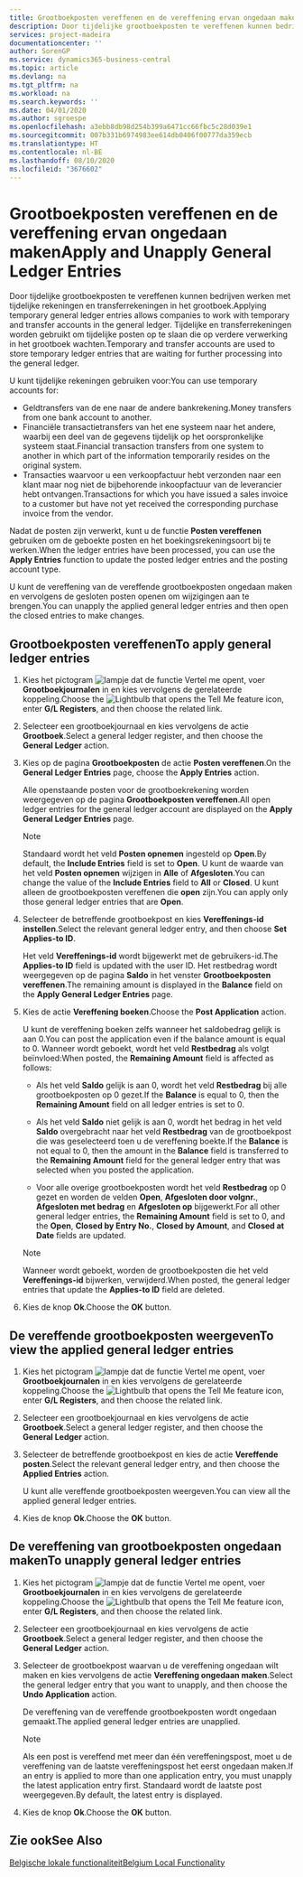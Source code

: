```yaml
---
title: Grootboekposten vereffenen en de vereffening ervan ongedaan maken
description: Door tijdelijke grootboekposten te vereffenen kunnen bedrijven werken met tijdelijke rekeningen en transferrekeningen in het grootboek. Tijdelijke en transferrekeningen worden gebruikt om tijdelijke posten op te slaan die op verdere verwerking in het grootboek wachten.
services: project-madeira
documentationcenter: ''
author: SorenGP
ms.service: dynamics365-business-central
ms.topic: article
ms.devlang: na
ms.tgt_pltfrm: na
ms.workload: na
ms.search.keywords: ''
ms.date: 04/01/2020
ms.author: sgroespe
ms.openlocfilehash: a3ebb8db98d254b399a6471cc66fbc5c28d039e1
ms.sourcegitcommit: 007b331b6974983ee614db0406f00777da359ecb
ms.translationtype: HT
ms.contentlocale: nl-BE
ms.lasthandoff: 08/10/2020
ms.locfileid: "3676602"
---
```

# <a name="apply-and-unapply-general-ledger-entries"></a><span data-ttu-id="d2336-104">Grootboekposten vereffenen en de vereffening ervan ongedaan maken</span><span class="sxs-lookup"><span data-stu-id="d2336-104">Apply and Unapply General Ledger Entries</span></span>
<span data-ttu-id="d2336-105">Door tijdelijke grootboekposten te vereffenen kunnen bedrijven werken met tijdelijke rekeningen en transferrekeningen in het grootboek.</span><span class="sxs-lookup"><span data-stu-id="d2336-105">Applying temporary general ledger entries allows companies to work with temporary and transfer accounts in the general ledger.</span></span> <span data-ttu-id="d2336-106">Tijdelijke en transferrekeningen worden gebruikt om tijdelijke posten op te slaan die op verdere verwerking in het grootboek wachten.</span><span class="sxs-lookup"><span data-stu-id="d2336-106">Temporary and transfer accounts are used to store temporary ledger entries that are waiting for further processing into the general ledger.</span></span>  

 <span data-ttu-id="d2336-107">U kunt tijdelijke rekeningen gebruiken voor:</span><span class="sxs-lookup"><span data-stu-id="d2336-107">You can use temporary accounts for:</span></span>  

- <span data-ttu-id="d2336-108">Geldtransfers van de ene naar de andere bankrekening.</span><span class="sxs-lookup"><span data-stu-id="d2336-108">Money transfers from one bank account to another.</span></span>  
- <span data-ttu-id="d2336-109">Financiële transactietransfers van het ene systeem naar het andere, waarbij een deel van de gegevens tijdelijk op het oorspronkelijke systeem staat.</span><span class="sxs-lookup"><span data-stu-id="d2336-109">Financial transaction transfers from one system to another in which part of the information temporarily resides on the original system.</span></span>  
- <span data-ttu-id="d2336-110">Transacties waarvoor u een verkoopfactuur hebt verzonden naar een klant maar nog niet de bijbehorende inkoopfactuur van de leverancier hebt ontvangen.</span><span class="sxs-lookup"><span data-stu-id="d2336-110">Transactions for which you have issued a sales invoice to a customer but have not yet received the corresponding purchase invoice from the vendor.</span></span>  

 <span data-ttu-id="d2336-111">Nadat de posten zijn verwerkt, kunt u de functie **Posten vereffenen** gebruiken om de geboekte posten en het boekingsrekeningsoort bij te werken.</span><span class="sxs-lookup"><span data-stu-id="d2336-111">When the ledger entries have been processed, you can use the **Apply Entries** function to update the posted ledger entries and the posting account type.</span></span>  

 <span data-ttu-id="d2336-112">U kunt de vereffening van de vereffende grootboekposten ongedaan maken en vervolgens de gesloten posten openen om wijzigingen aan te brengen.</span><span class="sxs-lookup"><span data-stu-id="d2336-112">You can unapply the applied general ledger entries and then open the closed entries to make changes.</span></span>  

## <a name="to-apply-general-ledger-entries"></a><span data-ttu-id="d2336-113">Grootboekposten vereffenen</span><span class="sxs-lookup"><span data-stu-id="d2336-113">To apply general ledger entries</span></span>  

1.  <span data-ttu-id="d2336-114">Kies het pictogram ![lampje dat de functie Vertel me opent](../../media/ui-search/search_small.png "Vertel me wat u wilt doen"), voer **Grootboekjournalen** in en kies vervolgens de gerelateerde koppeling.</span><span class="sxs-lookup"><span data-stu-id="d2336-114">Choose the ![Lightbulb that opens the Tell Me feature](../../media/ui-search/search_small.png "Tell me what you want to do") icon, enter **G/L Registers**, and then choose the related link.</span></span>  
2.  <span data-ttu-id="d2336-115">Selecteer een grootboekjournaal en kies vervolgens de actie **Grootboek**.</span><span class="sxs-lookup"><span data-stu-id="d2336-115">Select a general ledger register, and then choose the **General Ledger** action.</span></span>  
3.  <span data-ttu-id="d2336-116">Kies op de pagina **Grootboekposten** de actie **Posten vereffenen**.</span><span class="sxs-lookup"><span data-stu-id="d2336-116">On the **General Ledger Entries** page, choose the **Apply Entries** action.</span></span>  

    <span data-ttu-id="d2336-117">Alle openstaande posten voor de grootboekrekening worden weergegeven op de pagina **Grootboekposten vereffenen**.</span><span class="sxs-lookup"><span data-stu-id="d2336-117">All open ledger entries for the general ledger account are displayed on the **Apply General Ledger Entries** page.</span></span>  

    > [!NOTE]  
    >  <span data-ttu-id="d2336-118">Standaard wordt het veld **Posten opnemen** ingesteld op **Open**.</span><span class="sxs-lookup"><span data-stu-id="d2336-118">By default, the **Include Entries** field is set to **Open**.</span></span> <span data-ttu-id="d2336-119">U kunt de waarde van het veld **Posten opnemen** wijzigen in **Alle** of **Afgesloten**.</span><span class="sxs-lookup"><span data-stu-id="d2336-119">You can change the value of the **Include Entries** field to **All** or **Closed**.</span></span> <span data-ttu-id="d2336-120">U kunt alleen de grootboekposten vereffenen die **open** zijn.</span><span class="sxs-lookup"><span data-stu-id="d2336-120">You can apply only those general ledger entries that are **Open**.</span></span>  

4.  <span data-ttu-id="d2336-121">Selecteer de betreffende grootboekpost en kies **Vereffenings-id instellen**.</span><span class="sxs-lookup"><span data-stu-id="d2336-121">Select the relevant general ledger entry, and then choose **Set Applies-to ID**.</span></span>  

    <span data-ttu-id="d2336-122">Het veld **Vereffenings-id** wordt bijgewerkt met de gebruikers-id.</span><span class="sxs-lookup"><span data-stu-id="d2336-122">The **Applies-to ID** field is updated with the user ID.</span></span> <span data-ttu-id="d2336-123">Het restbedrag wordt weergegeven op de pagina **Saldo** in het venster **Grootboekposten vereffenen**.</span><span class="sxs-lookup"><span data-stu-id="d2336-123">The remaining amount is displayed in the **Balance** field on the **Apply General Ledger Entries** page.</span></span>  

5.  <span data-ttu-id="d2336-124">Kies de actie **Vereffening boeken**.</span><span class="sxs-lookup"><span data-stu-id="d2336-124">Choose the **Post Application** action.</span></span>  

    <span data-ttu-id="d2336-125">U kunt de vereffening boeken zelfs wanneer het saldobedrag gelijk is aan 0.</span><span class="sxs-lookup"><span data-stu-id="d2336-125">You can post the application even if the balance amount is equal to 0.</span></span> <span data-ttu-id="d2336-126">Wanneer wordt geboekt, wordt het veld **Restbedrag** als volgt beïnvloed:</span><span class="sxs-lookup"><span data-stu-id="d2336-126">When posted, the **Remaining Amount** field is affected as follows:</span></span>  

    - <span data-ttu-id="d2336-127">Als het veld **Saldo** gelijk is aan 0, wordt het veld **Restbedrag** bij alle grootboekposten op 0 gezet.</span><span class="sxs-lookup"><span data-stu-id="d2336-127">If the **Balance** is equal to 0, then the **Remaining Amount** field on all ledger entries is set to 0.</span></span>  

    - <span data-ttu-id="d2336-128">Als het veld **Saldo** niet gelijk is aan 0, wordt het bedrag in het veld **Saldo** overgebracht naar het veld **Restbedrag** van de grootboekpost die was geselecteerd toen u de vereffening boekte.</span><span class="sxs-lookup"><span data-stu-id="d2336-128">If the **Balance** is not equal to 0, then the amount in the **Balance** field is transferred to the **Remaining Amount** field for the general ledger entry that was selected when you posted the application.</span></span>  

    - <span data-ttu-id="d2336-129">Voor alle overige grootboekposten wordt het veld **Restbedrag** op 0 gezet en worden de velden **Open**, **Afgesloten door volgnr.**, **Afgesloten met bedrag** en **Afgesloten op** bijgewerkt.</span><span class="sxs-lookup"><span data-stu-id="d2336-129">For all other general ledger entries, the **Remaining Amount** field is set to 0, and the **Open**, **Closed by Entry No.**, **Closed by Amount**, and **Closed at Date** fields are updated.</span></span>  

    > [!NOTE]  
    >  <span data-ttu-id="d2336-130">Wanneer wordt geboekt, worden de grootboekposten die het veld **Vereffenings-id** bijwerken, verwijderd.</span><span class="sxs-lookup"><span data-stu-id="d2336-130">When posted, the general ledger entries that update the **Applies-to ID** field are deleted.</span></span>  

6.  <span data-ttu-id="d2336-131">Kies de knop **Ok**.</span><span class="sxs-lookup"><span data-stu-id="d2336-131">Choose the **OK** button.</span></span>  

## <a name="to-view-the-applied-general-ledger-entries"></a><span data-ttu-id="d2336-132">De vereffende grootboekposten weergeven</span><span class="sxs-lookup"><span data-stu-id="d2336-132">To view the applied general ledger entries</span></span>  

1.  <span data-ttu-id="d2336-133">Kies het pictogram ![lampje dat de functie Vertel me opent](../../media/ui-search/search_small.png "Vertel me wat u wilt doen"), voer **Grootboekjournalen** in en kies vervolgens de gerelateerde koppeling.</span><span class="sxs-lookup"><span data-stu-id="d2336-133">Choose the ![Lightbulb that opens the Tell Me feature](../../media/ui-search/search_small.png "Tell me what you want to do") icon, enter **G/L Registers**, and then choose the related link.</span></span>  
2.  <span data-ttu-id="d2336-134">Selecteer een grootboekjournaal en kies vervolgens de actie **Grootboek**.</span><span class="sxs-lookup"><span data-stu-id="d2336-134">Select a general ledger register, and then choose the **General Ledger** action.</span></span>  
3.  <span data-ttu-id="d2336-135">Selecteer de betreffende grootboekpost en kies de actie **Vereffende posten**.</span><span class="sxs-lookup"><span data-stu-id="d2336-135">Select the relevant general ledger entry, and then choose the **Applied Entries** action.</span></span>  

    <span data-ttu-id="d2336-136">U kunt alle vereffende grootboekposten weergeven.</span><span class="sxs-lookup"><span data-stu-id="d2336-136">You can view all the applied general ledger entries.</span></span>  

4.  <span data-ttu-id="d2336-137">Kies de knop **Ok**.</span><span class="sxs-lookup"><span data-stu-id="d2336-137">Choose the **OK** button.</span></span>  

## <a name="to-unapply-general-ledger-entries"></a><span data-ttu-id="d2336-138">De vereffening van grootboekposten ongedaan maken</span><span class="sxs-lookup"><span data-stu-id="d2336-138">To unapply general ledger entries</span></span>  

1.  <span data-ttu-id="d2336-139">Kies het pictogram ![lampje dat de functie Vertel me opent](../../media/ui-search/search_small.png "Vertel me wat u wilt doen"), voer **Grootboekjournalen** in en kies vervolgens de gerelateerde koppeling.</span><span class="sxs-lookup"><span data-stu-id="d2336-139">Choose the ![Lightbulb that opens the Tell Me feature](../../media/ui-search/search_small.png "Tell me what you want to do") icon, enter **G/L Registers**, and then choose the related link.</span></span>  
2.  <span data-ttu-id="d2336-140">Selecteer een grootboekjournaal en kies vervolgens de actie **Grootboek**.</span><span class="sxs-lookup"><span data-stu-id="d2336-140">Select a general ledger register, and then choose the **General Ledger** action.</span></span>  
3.  <span data-ttu-id="d2336-141">Selecteer de grootboekpost waarvan u de vereffening ongedaan wilt maken en kies vervolgens de actie **Vereffening ongedaan maken**.</span><span class="sxs-lookup"><span data-stu-id="d2336-141">Select the general ledger entry that you want to unapply, and then choose the **Undo Application** action.</span></span>  

    <span data-ttu-id="d2336-142">De vereffening van de vereffende grootboekposten wordt ongedaan gemaakt.</span><span class="sxs-lookup"><span data-stu-id="d2336-142">The applied general ledger entries are unapplied.</span></span>  

    > [!NOTE]  
    >  <span data-ttu-id="d2336-143">Als een post is vereffend met meer dan één vereffeningspost, moet u de vereffening van de laatste vereffeningspost het eerst ongedaan maken.</span><span class="sxs-lookup"><span data-stu-id="d2336-143">If an entry is applied to more than one application entry, you must unapply the latest application entry first.</span></span> <span data-ttu-id="d2336-144">Standaard wordt de laatste post weergegeven.</span><span class="sxs-lookup"><span data-stu-id="d2336-144">By default, the latest entry is displayed.</span></span>  

4.  <span data-ttu-id="d2336-145">Kies de knop **Ok**.</span><span class="sxs-lookup"><span data-stu-id="d2336-145">Choose the **OK** button.</span></span>  

## <a name="see-also"></a><span data-ttu-id="d2336-146">Zie ook</span><span class="sxs-lookup"><span data-stu-id="d2336-146">See Also</span></span>  
[<span data-ttu-id="d2336-147">Belgische lokale functionaliteit</span><span class="sxs-lookup"><span data-stu-id="d2336-147">Belgium Local Functionality</span></span>](belgium-local-functionality.md)
